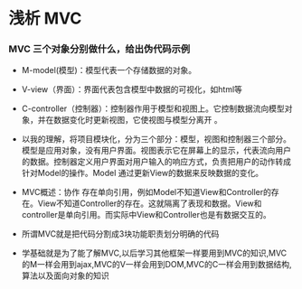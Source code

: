 # 浅析 MVC

### MVC 三个对象分别做什么，给出伪代码示例
* M-model(模型)：模型代表一个存储数据的对象。
* V-view（界面）：界面代表包含模型中数据的可视化，如html等
* C-controller（控制器）：控制器作用于模型和视图上。它控制数据流向模型对象，并在数据变化时更新视图，它使视图与模型分离开 。



* 以我的理解，将项目模块化，分为三个部分：模型，视图和控制器三个部分。模型是应用对象，没有用户界面。视图表示它在屏幕上的显示，代表流向用户的数据。控制器定义用户界面对用户输入的响应方式，负责把用户的动作转成针对Model的操作。Model 通过更新View的数据来反映数据的变化。

* MVC概述：协作 存在单向引用，例如Model不知道View和Controller的存在。View不知道Controller的存在。这就隔离了表现和数据。View和controller是单向引用。而实际中View和Controller也是有数据交互的。

* 所谓MVC就是把代码分割成3块功能职责划分明确的代码


* 学基础就是为了能了解MVC,以后学习其他框架一样要用到MVC的知识,MVC的M一样会用到ajax,MVC的V一样会用到DOM,MVC的C一样会用到数据结构,算法以及面向对象的知识

